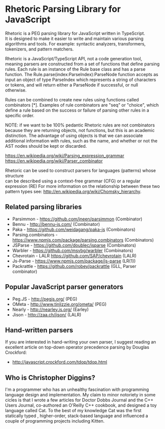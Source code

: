# Rhetoric Parsing Library for JavaScript 

Rhetoric is a PEG parsing library for JavaScript written in TypeScript.  
It is designed to make it easier to write and maintain various parsing algorithms and tools. 
For example: syntactic analyzers, transformers, tokenizers, and pattern matchers. 

Rhetoric is a JavaScript/TypeScript API, not a code generation tool, meaning parsers are constructed from a set of 
functions that define parsing rules. Each rule is an instance of the Rule base class and has a parse function. 
The Rule.parse(index:ParseIndex):ParseNode function accepts as input an object of type ParseIndex which represents a 
string of characters or tokens, and will return either a ParseNode if successful, or null otherwise.

Rules can be combined to create new rules using functions called combinators [*]. Examples of rule combinators 
are "seq" or "choice", which define a rule based on the success or failure of parsing other rules in a specific
order. 

NOTE: if we want to be 100% pedantic Rhetoric rules are not combinators because they are returning objects, not 
functions, but this is an academic distinction. The advantage of using objects is that we can associate additional
information with rules, such as the name, and whether or not the AST nodes should be kept or discarded.  

https://en.wikipedia.org/wiki/Parsing_expression_grammar 
https://en.wikipedia.org/wiki/Parser_combinator   

Rhetoric can be used to construct parsers for languages (patterns) whose structure  
can be described using a context-free grammar (CFG) or a regular expression (RE)
For more information on the relationship between these two pattern types 
see: http://en.wikipedia.org/wiki/Chomsky_hierarchy.

## Related parsing libraries

* Parsimmon - https://github.com/jneen/parsimmon (Combinator) 
* Bennu - http://bennu-js.com/ (Combinator)
* Paka - https://github.com/weidagang/paka-js (Combinators)
* Parsing.combinators - https://www.npmjs.com/package/parsing.combinators (Combinators) 
* JSParse - https://github.com/doublec/jsparse (Combinators)
* Warbler - https://github.com/msvbg/warbler (Combinators)
* Chevrotain - LALR https://github.com/SAP/chevrotain (LALR)
* Js-Parse - https://www.npmjs.com/package/js-parse (LR(1)) 
* Packrattle - https://github.com/robey/packrattle (GLL, Parser combinator)

## Popular JavaScript parser generators

* Peg.JS - http://pegjs.org/ (PEG)
* OMeta - http://www.tinlizzie.org/ometa/ (PEG) 
* Nearly - http://nearley.js.org/ (Earley)
* Jison - http://zaa.ch/jison/ (LALR)

## Hand-written parsers

If you are interested in hand-writing your own parser, I suggest reading an excellent
article on top-down operator precedence parsing by Douglas Crockford: 
* http://javascript.crockford.com/tdop/tdop.html  

## Who is Christopher Diggins?

I'm a programmer who has an unhealthy fascination with programming language 
design and implementation. My claim to minor notoriety in some cicles is that I wrote 
a few articles for Doctor Dobbs Journal and the C++ Users Journal, co-authored an O'Reilly C++ cookbook, 
and designed a toy language called Cat. To the best of my knowledge Cat was the first statically typed
, higher-order, stack-based language and influenced a couple of programming projects including Kitten. 
 
   
